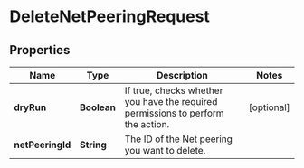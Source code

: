 

# DeleteNetPeeringRequest


## Properties

| Name | Type | Description | Notes |
|------------ | ------------- | ------------- | -------------|
|**dryRun** | **Boolean** | If true, checks whether you have the required permissions to perform the action. |  [optional] |
|**netPeeringId** | **String** | The ID of the Net peering you want to delete. |  |



